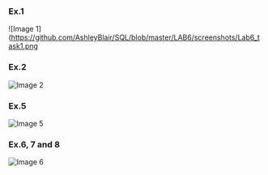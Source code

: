 ### Ex.1
![Image 1](https://github.com/AshleyBlair/SQL/blob/master/LAB6/screenshots/Lab6_task1.png

### Ex.2
![Image 2](https://github.com/AshleyBlair/SQL/blob/master/LAB6/screenshots/LAB6_task2.png)

### Ex.5
![Image 5](https://github.com/AshleyBlair/SQL/blob/master/LAB6/screenshots/Lab6_task5.png)

### Ex.6, 7 and 8
![Image 6](https://github.com/AshleyBlair/SQL/blob/master/LAB6/screenshots/Lab6_tasks_6_7_8.png)
